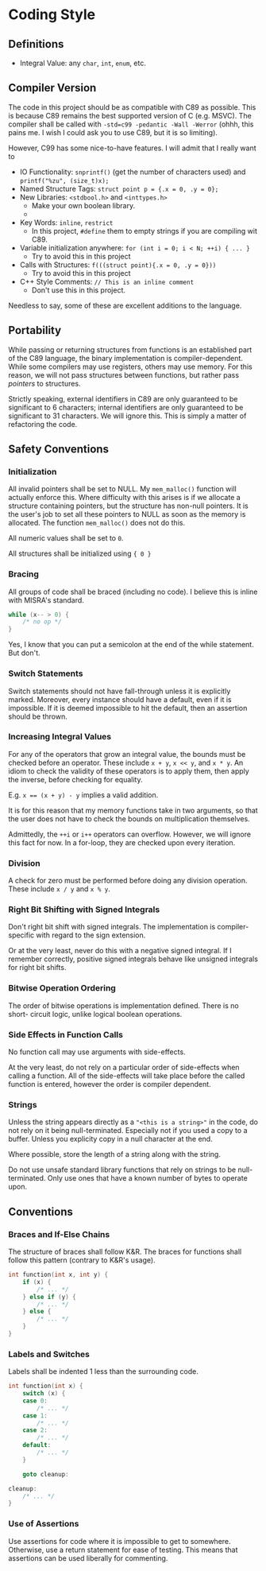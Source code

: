 # Coding Style

## Definitions

* Integral Value: any `char`, `int`, `enum`, etc.

## Compiler Version
The code in this project should be as compatible with C89 as possible. This is
because C89 remains the best supported version of C (e.g. MSVC). The compiler
shall be called with `-std=c99 -pedantic -Wall -Werror` (ohhh, this pains me. I
wish I could ask you to use C89, but it is so limiting).

However, C99 has some nice-to-have features. I will admit that I really want to

* IO Functionality: `snprintf()` (get the number of characters used) and
`printf("%zu", (size_t)x);`
* Named Structure Tags: `struct point p = {.x = 0, .y = 0};`
* New Libraries: `<stdbool.h>` and `<inttypes.h>`
    * Make your own boolean library.
    * 
* Key Words: `inline`, `restrict`
    * In this project, `#define` them to empty strings if you are compiling
    wit C89.
* Variable initialization anywhere: `for (int i = 0; i < N; ++i) { ... }`
    * Try to avoid this in this project
* Calls with Structures: `f(((struct point){.x = 0, .y = 0}))`
    * Try to avoid this in this project
* C++ Style Comments: `// This is an inline comment`
    * Don't use this in this project.

Needless to say, some of these are excellent additions to the language.

## Portability
While passing or returning structures from functions is an established part of
the C89 language, the binary implementation is compiler-dependent. While some
compilers may use registers, others may use memory. For this reason, we will
not pass structures between functions, but rather pass _pointers_ to structures.

Strictly speaking, external identifiers in C89 are only guaranteed to be
significant to 6 characters; internal identifiers are only guaranteed to be
significant to 31 characters. We will ignore this. This is simply a matter of
refactoring the code.

## Safety Conventions

### Initialization
All invalid pointers shall be set to NULL. My `mem_malloc()` function will
actually enforce this. Where difficulty with this arises is if we allocate a
structure containing pointers, but the structure has non-null pointers. It is
the user's job to set all these pointers to NULL as soon as the memory is
allocated. The function `mem_malloc()` does not do this.

All numeric values shall be set to `0`.

All structures shall be initialized using `{ 0 }`

### Bracing
All groups of code shall be braced (including no code). I believe this is inline
with MISRA's standard.

```c
while (x-- > 0) {
    /* no op */
}
```

Yes, I know that you can put a semicolon at the end of the while statement. But
don't.


### Switch Statements
Switch statements should not have fall-through unless it is explicitly marked.
Moreover, every instance should have a default, even if it is impossible. If it
is deemed impossible to hit the default, then an assertion should be thrown.

### Increasing Integral Values
For any of the operators that grow an integral value, the bounds must be checked
before an operator. These include `x + y`, `x << y`, and `x * y`. An idiom to
check the validity of these operators is to apply them, then apply the inverse,
before checking for equality.

E.g. `x == (x + y) - y` implies a valid addition.

It is for this reason that my memory functions take in two arguments, so that
the user does not have to check the bounds on multiplication themselves.

Admittedly, the `++i` or `i++` operators can overflow. However, we will ignore
this fact for now. In a for-loop, they are checked upon every iteration.

### Division
A check for zero must be performed before doing any division operation. These
include `x / y` and `x % y`.

### Right Bit Shifting with Signed Integrals
Don't right bit shift with signed integrals. The implementation is compiler-
specific with regard to the sign extension.

Or at the very least, never do this with a negative signed integral. If I
remember correctly, positive signed integrals behave like unsigned integrals for
right bit shifts.

### Bitwise Operation Ordering
The order of bitwise operations is implementation defined. There is no short-
circuit logic, unlike logical boolean operations.

### Side Effects in Function Calls
No function call may use arguments with side-effects.

At the very least, do not rely on a particular order of side-effects when
calling a function. All of the side-effects will take place before the called
function is entered, however the order is compiler dependent.

### Strings
Unless the string appears directly as a `"<this is a string>"` in the code, do
not rely on it being null-terminated. Especially not if you used a copy to a
buffer. Unless you explicity copy in a null character at the end.

Where possible, store the length of a string along with the string.

Do not use unsafe standard library functions that rely on strings to be null-
terminated. Only use ones that have a known number of bytes to operate upon.


## Conventions

### Braces and If-Else Chains
The structure of braces shall follow K&R. The braces for functions shall follow
this pattern (contrary to K&R's usage).

```c
int function(int x, int y) {
    if (x) {
        /* ... */
    } else if (y) {
        /* ... */
    } else {
        /* ... */
    }
}
```

### Labels and Switches
Labels shall be indented 1 less than the surrounding code.

```c
int function(int x) {
    switch (x) {
    case 0:
        /* ... */
    case 1:
        /* ... */
    case 2:
        /* ... */
    default:
        /* ... */
    }

    goto cleanup:

cleanup:
    /* ... */
}
```

### Use of Assertions
Use assertions for code where it is impossible to get to somewhere. Otherwise,
use a return statement for ease of testing. This means that assertions can be
used liberally for commenting.
